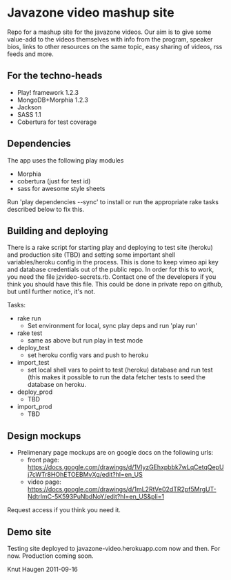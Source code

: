 Javazone video mashup site
==========================

Repo for a mashup site for the javazone videos. Our aim is to give some
value-add to the videos themselves with info from the program, speaker bios, 
links to other resources on the same topic, easy sharing of videos, rss feeds and more.

For the techno-heads
----------------------
* Play! framework 1.2.3
* MongoDB+Morphia 1.2.3
* Jackson
* SASS 1.1
* Cobertura for test coverage

Dependencies
--------------

The app uses the following play modules

* Morphia
* cobertura (just for test id)
* sass for awesome style sheets

Run 'play dependencies --sync' to install or run the appropriate rake tasks described below to fix this. 

Building and deploying
-----------------------

There is a rake script for starting play and deploying to test site (heroku) and
production site (TBD) and setting some important shell variables/heroku config in the process. This is done to keep vimeo api key and database credentials out of the public repo. In order for this to work, you need the file jzvideo-secrets.rb. Contact one of the developers if you think you should have this file. This could be done in private repo on github, but until further notice, it's not. 

Tasks:

* rake run
  * Set environment for local, sync play deps and run 'play run'
* rake test
  * same as above but run play in test mode
* deploy_test
  * set heroku config vars and push to heroku
* import_test
  * set local shell vars to point to test (heroku) database and run test (this makes it possible to run the data fetcher tests to seed the database on heroku.
* deploy_prod
  * TBD
* import_prod
  * TBD 

Design mockups
---------------

* Prelimenary page mockups are on google docs on the following urls:
  * front page: https://docs.google.com/drawings/d/1VIyzGEhxpbbk7wLqCetqQepUj7cWTr8HOhETOEBMvXg/edit?hl=en_US
  * video page: https://docs.google.com/drawings/d/1mL2RtVe02dTR2pf5MrgUT-NdtrImC-5K593PuNbdNoY/edit?hl=en_US&pli=1

Request access if you think you need it. 


Demo site
----------
Testing site deployed to javazone-video.herokuapp.com now and then. For now. Production coming soon. 


Knut Haugen 2011-09-16

